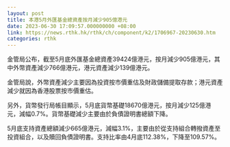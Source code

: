 ```yaml
---
layout: post
title: 本港5月外匯基金總資產按月減少905億港元
date: 2023-06-30 17:09:57.000000000 +08:00
link: https://news.rthk.hk/rthk/ch/component/k2/1706967-20230630.htm
categories: rthk
---
```


金管局公布，截至5月底外匯基金總資產39424億港元，按月減少905億港元，其中外幣資產減少766億港元，港元資產減少139億港元。

金管局說，外幣資產減少主要因為投資按市價重估及財政儲備提取存款；港元資產減少就因為香港股票按市價重估。

另外，貨幣發行局帳目顯示，5月底貨幣基礎18670億港元，按月減少125億港元，減幅0.7%。貨幣基礎減少主要由於負債證明書總額下降。

5月底支持資產總額減少665億港元，減幅3.1%，主要由於從支持組合轉撥資產至投資組合，以及贖回負債證明書。支持比率由4月底112.38%，下降至109.57%。

